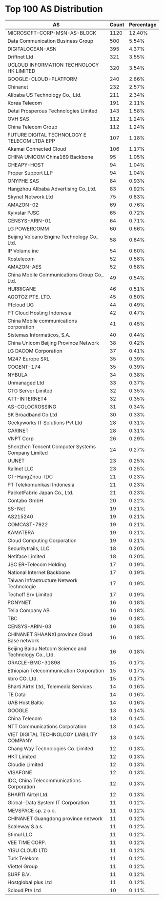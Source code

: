 # Top 100 AS Distribution
| AS | Count | Percentage |
|----|----|----|
| MICROSOFT-CORP-MSN-AS-BLOCK | 1120 | 12.40% |
| Data Communication Business Group | 500 | 5.54% |
| DIGITALOCEAN-ASN | 395 | 4.37% |
| Driftnet Ltd | 321 | 3.55% |
| UCLOUD INFORMATION TECHNOLOGY HK LIMITED | 320 | 3.54% |
| GOOGLE-CLOUD-PLATFORM | 240 | 2.66% |
| Chinanet | 232 | 2.57% |
| Alibaba US Technology Co., Ltd. | 211 | 2.34% |
| Korea Telecom | 191 | 2.11% |
| Detai Prosperous Technologies Limited | 143 | 1.58% |
| OVH SAS | 112 | 1.24% |
| China Telecom Group | 112 | 1.24% |
| FUTURE DIGITAL TECHNOLOGY E TELECOM LTDA EPP | 107 | 1.18% |
| Akamai Connected Cloud | 106 | 1.17% |
| CHINA UNICOM China169 Backbone | 95 | 1.05% |
| CHEAPY-HOST | 94 | 1.04% |
| Proper Support LLP | 94 | 1.04% |
| ONYPHE SAS | 84 | 0.93% |
| Hangzhou Alibaba Advertising Co.,Ltd. | 83 | 0.92% |
| Skynet Network Ltd | 75 | 0.83% |
| AMAZON-02 | 69 | 0.76% |
| Kyivstar PJSC | 65 | 0.72% |
| CENSYS-ARIN-01 | 64 | 0.71% |
| LG POWERCOMM | 60 | 0.66% |
| Beijing Volcano Engine Technology Co., Ltd. | 58 | 0.64% |
| IP Volume inc | 54 | 0.60% |
| Rostelecom | 52 | 0.58% |
| AMAZON-AES | 52 | 0.58% |
| China Mobile Communications Group Co., Ltd. | 49 | 0.54% |
| HURRICANE | 46 | 0.51% |
| AGOTOZ PTE. LTD. | 45 | 0.50% |
| Pfcloud UG | 44 | 0.49% |
| PT Cloud Hosting Indonesia | 42 | 0.47% |
| China Mobile communications corporation | 41 | 0.45% |
| Sistemas Informaticos, S.A. | 40 | 0.44% |
| China Unicom Beijing Province Network | 38 | 0.42% |
| LG DACOM Corporation | 37 | 0.41% |
| M247 Europe SRL | 35 | 0.39% |
| COGENT-174 | 35 | 0.39% |
| NYBULA | 34 | 0.38% |
| Unmanaged Ltd | 33 | 0.37% |
| CTG Server Limited | 32 | 0.35% |
| ATT-INTERNET4 | 32 | 0.35% |
| AS-COLOCROSSING | 31 | 0.34% |
| SK Broadband Co Ltd | 30 | 0.33% |
| Geekyworks IT Solutions Pvt Ltd | 28 | 0.31% |
| CARINET | 28 | 0.31% |
| VNPT Corp | 26 | 0.29% |
| Shenzhen Tencent Computer Systems Company Limited | 24 | 0.27% |
| UUNET | 23 | 0.25% |
| Railnet LLC | 23 | 0.25% |
| CT-HangZhou-IDC | 21 | 0.23% |
| PT Telekomunikasi Indonesia | 21 | 0.23% |
| PacketFabric Japan Co., Ltd. | 21 | 0.23% |
| Contabo GmbH | 20 | 0.22% |
| SS-Net | 19 | 0.21% |
| AS215240 | 19 | 0.21% |
| COMCAST-7922 | 19 | 0.21% |
| KAMATERA | 19 | 0.21% |
| Cloud Computing Corporation | 19 | 0.21% |
| Securitytrails, LLC | 18 | 0.20% |
| Netiface Limited | 18 | 0.20% |
| JSC ER-Telecom Holding | 17 | 0.19% |
| National Internet Backbone | 17 | 0.19% |
| Taiwan Infrastructure Network Technologie | 17 | 0.19% |
| Techoff Srv Limited | 17 | 0.19% |
| PONYNET | 16 | 0.18% |
| Telia Company AB | 16 | 0.18% |
| TBC | 16 | 0.18% |
| CENSYS-ARIN-03 | 16 | 0.18% |
| CHINANET SHAANXI province Cloud Base network | 16 | 0.18% |
| Beijing Baidu Netcom Science and Technology Co., Ltd. | 16 | 0.18% |
| ORACLE-BMC-31898 | 15 | 0.17% |
| Ethiopian Telecommunication Corporation | 15 | 0.17% |
| kbro CO. Ltd. | 15 | 0.17% |
| Bharti Airtel Ltd., Telemedia Services | 14 | 0.16% |
| TE Data | 14 | 0.16% |
| UAB Host Baltic | 14 | 0.16% |
| GOOGLE | 13 | 0.14% |
| China Telecom | 13 | 0.14% |
| NTT Communications Corporation | 13 | 0.14% |
| VIET DIGITAL TECHNOLOGY LIABILITY COMPANY | 13 | 0.14% |
| Chang Way Technologies Co. Limited | 12 | 0.13% |
| HKT Limited | 12 | 0.13% |
| Cloudie Limited | 12 | 0.13% |
| VISAFONE | 12 | 0.13% |
| IDC, China Telecommunications Corporation | 12 | 0.13% |
| BHARTI Airtel Ltd. | 12 | 0.13% |
| Global-Data System IT Corporation | 11 | 0.12% |
| MEVSPACE sp. z o.o. | 11 | 0.12% |
| CHINANET Guangdong province network | 11 | 0.12% |
| Scaleway S.a.s. | 11 | 0.12% |
| Stimul LLC | 11 | 0.12% |
| VEE TIME CORP. | 11 | 0.12% |
| YISU CLOUD LTD | 11 | 0.12% |
| Turk Telekom | 11 | 0.12% |
| Viettel Group | 11 | 0.12% |
| SURF B.V. | 11 | 0.12% |
| Hostglobal.plus Ltd | 11 | 0.12% |
| Scloud Pte Ltd | 10 | 0.11% |
